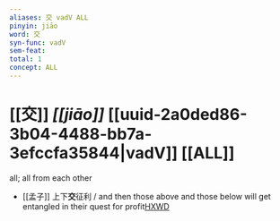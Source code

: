 ```yaml
---
aliases: 交 vadV ALL
pinyin: jiāo
word: 交
syn-func: vadV
sem-feat: 
total: 1
concept: ALL 
---
```

# [[交]] *[[jiāo]]*  [[uuid-2a0ded86-3b04-4488-bb7a-3efccfa35844|vadV]] [[ALL]]
all; all from each other
 - [[孟子]] 上下**交**征利 / and then those above and those below will get entangled in their quest for profit[HXWD](https://hxwd.org/textview.html?location=KR1h0001_tls_001-2a.11)